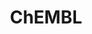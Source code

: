 ---
layout: default
bigquery: https://console.cloud.google.com/bigquery?p=patents-public-data&d=ebi_chembl&page=dataset
citation: '"The ChEMBL database in 2017." Anna Gaulton, Anne Hersey, Michał Nowotka,
  A Patrícia Bento, Jon Chambers, David Mendez, Prudence Mutowo, Francis Atkinson,
  Louisa J Bellis, Elena Cibrián-Uhalte, Mark Davies, Nathan Dedman, Anneli Karlsson,
  María Paula Magariños, John P Overington, George Papadatos, Ines Smit, Andrew R
  Leach Nucleic acids Research (2017) 45 (Database Issue), D945-D954'
contributors: European Bioinformatics Institute
cost: None
description: ChEMBL Data is a manually curated database of small molecules used in
  drug discovery, including information about existing patented drugs.
documentation: 'schema: https://www.ebi.ac.uk/chembl/db_schema


  '
last_edit: Mon, 04 Apr 2022 19:07:30 GMT
location: https://console.cloud.google.com/marketplace/product/google_patents_public_datasets/chembl
maintained_by: EMBL-EBI, an outstation of European Molecular Biology Laboratory
related_publications: '

  ChEMBL: towards direct deposition of bioassay data.


  Mendez D, Gaulton A, Bento AP, Chambers J, De Veij M, Félix E, Magariños MP, Mosquera
  JF, Mutowo P, Nowotka M, Gordillo-Marañón M, Hunter F, Junco L, Mugumbate G, Rodriguez-Lopez
  M, Atkinson F, Bosc N, Radoux CJ, Segura-Cabrera A, Hersey A, Leach AR.


  — Nucleic Acids Res. 2019; 47(D1):D930-D940. doi: 10.1093/nar/gky1075

  '
schema_fields: '[''clo_id'', ''confidence'', ''cell_name'', ''first_in_class'', ''canonical_smiles'',
  ''natural_product'', ''action_type'', ''compound_key'', ''res_stem_id'', ''updated_by'',
  ''mw_freebase'', ''assay_tissue'', ''mw_monoisotopic'', ''acd_logp'', ''met_comment'',
  ''src_assay_id'', ''cidx'', ''published_relation'', ''full_mwt'', ''rgid'', ''parent_go_id'',
  ''cx_logd'', ''applicant_full_name'', ''volume'', ''definition'', ''research_stem'',
  ''level2_description'', ''inorganic_flag'', ''drug_substance_flag'', ''actsm_id'',
  ''src_compound_id'', ''subgroup'', ''comments'', ''syn_type'', ''db_version'', ''confidence_score'',
  ''warning_class'', ''cell_source_organism'', ''country'', ''site_residues'', ''upper_value'',
  ''ddd_comment'', ''description'', ''innovator_company'', ''full_molformula'', ''smarts'',
  ''source'', ''drug_product_flag'', ''cpd_str_alert_id'', ''patent_expire_date'',
  ''cx_logp'', ''standard_type'', ''ref_url'', ''standard_upper_value'', ''molecule_type'',
  ''tid'', ''hba_lipinski'', ''usan_substem'', ''target_desc'', ''ingredient'', ''value'',
  ''alert_set_id'', ''num_lipinski_ro5_violations'', ''sei'', ''parameter_value'',
  ''relationship'', ''comp_class_id'', ''src_description'', ''parent_type'', ''ass_cls_map_id'',
  ''alert_name'', ''dosage_form'', ''level4'', ''mc_target_accession'', ''biocomp_id'',
  ''curation_comment'', ''activity_count'', ''mol_frac_id'', ''ref_id'', ''chirality'',
  ''potential_duplicate'', ''component_id'', ''mesh_id'', ''mc_target_name'', ''assay_class_id'',
  ''patent_no'', ''source_domain_id'', ''entity_type'', ''set_name'', ''le'', ''as_id'',
  ''stem'', ''who_extra'', ''idx'', ''hrac_class_id'', ''component_synonym'', ''withdrawn_reason'',
  ''published_value'', ''usan_year'', ''standard_units'', ''species_group_flag'',
  ''mechanism_comment'', ''tid_fixed'', ''level5'', ''irac_code'', ''cell_ontology_id'',
  ''bei'', ''mechanism_of_action'', ''company'', ''stat'', ''level3'', ''prod_pat_id'',
  ''prodrug'', ''mc_organism'', ''cellosaurus_id'', ''l7'', ''molecular_species'',
  ''uo_units'', ''dosed_ingredient'', ''parameter_type'', ''caloha_id'', ''std_act_id'',
  ''level3_description'', ''submission_date'', ''disease_efficacy'', ''formulation_id'',
  ''pref_name'', ''num_ro5_violations'', ''metabolite_record_id'', ''first_page'',
  ''delist_flag'', ''doc_type'', ''domain_name'', ''efo_id'', ''assay_type'', ''title'',
  ''issue'', ''standard_relation'', ''published_units'', ''nda_type'', ''mutation'',
  ''abstract'', ''bao_id'', ''efo_term'', ''annotation'', ''cx_most_bpka'', ''usan_stem_id'',
  ''mecref_id'', ''tissue_id'', ''met_conversion'', ''withdrawn_country'', ''domain_type'',
  ''irac_class_id'', ''binding_site_comment'', ''curated_by'', ''end_position'', ''level4_description'',
  ''target_mapping'', ''units'', ''l5'', ''molfile'', ''max_phase'', ''authors'',
  ''enzyme_name'', ''uberon_id'', ''mol_hrac_id'', ''assay_strain'', ''record_id'',
  ''selectivity_comment'', ''trade_name'', ''ap_id'', ''normal_range_min'', ''ad_type'',
  ''warning_year'', ''mol_irac_id'', ''orig_description'', ''prediction_method'',
  ''cell_source_tissue'', ''standard_inchi_key'', ''standard_inchi'', ''assay_test_type'',
  ''activity_comment'', ''strength'', ''qed_weighted'', ''parent_molregno'', ''predbind_id'',
  ''result_flag'', ''ddd_units'', ''sequence'', ''downgraded'', ''class_type'', ''targcomp_id'',
  ''assay_param_id'', ''co_stem_id'', ''ddd_admr'', ''warning_id'', ''hbd'', ''max_phase_for_ind'',
  ''domain_id'', ''l1'', ''chembl_id'', ''component_type'', ''job_id'', ''standard_text_value'',
  ''acd_most_apka'', ''site_name'', ''synonyms'', ''src_id'', ''ridx'', ''year'',
  ''mesh_heading'', ''withdrawn_class'', ''priority'', ''name'', ''hrac_code'', ''metref_id'',
  ''bto_id'', ''src_short_name'', ''tbl'', ''assay_id'', ''cell_description'', ''aidx'',
  ''bao_endpoint'', ''mec_id'', ''compd_id'', ''accession'', ''black_box_warning'',
  ''doi'', ''updated_on'', ''relationship_desc'', ''assay_desc'', ''drugind_id'',
  ''alert_id'', ''aspect'', ''substrate_record_id'', ''start_position'', ''withdrawn_year'',
  ''compound_name'', ''polymer_flag'', ''status'', ''publication_number'', ''frac_code'',
  ''acd_logd'', ''domain_description'', ''normal_range_max'', ''target_type'', ''warnref_id'',
  ''db_source'', ''approval_date'', ''active_molregno'', ''tax_id'', ''psa'', ''path'',
  ''ddd_value'', ''frac_class_id'', ''relation'', ''class_level'', ''sequence_md5sum'',
  ''atc_code'', ''site_id'', ''protclasssyn_id'', ''warning_type'', ''journal'', ''warning_description'',
  ''first_approval'', ''smid'', ''assay_organism'', ''parent_id'', ''ro3_pass'', ''qudt_units'',
  ''alogp'', ''version'', ''num_alerts'', ''standard_flag'', ''entity_id'', ''cx_most_apka'',
  ''level1'', ''who_name'', ''standard_value'', ''heavy_atoms'', ''variant_id'', ''aromatic_rings'',
  ''hba'', ''l2'', ''targrel_id'', ''cell_id'', ''lle'', ''isoform'', ''cell_source_tax_id'',
  ''go_id'', ''met_id'', ''stem_class'', ''mc_target_type'', ''previous_company'',
  ''homologue'', ''pubmed_id'', ''molregno'', ''active_ingredient'', ''topical'',
  ''patent_id'', ''usan_stem'', ''indref_id'', ''chebi_par_id'', ''l4'', ''drug_record_id'',
  ''cl_lincs_id'', ''availability_type'', ''bao_format'', ''toid'', ''protein_class_id'',
  ''mol_atc_id'', ''parenteral'', ''short_name'', ''assay_tax_id'', ''helm_notation'',
  ''related_tid'', ''assay_subcellular_fraction'', ''pathway_key'', ''organism'',
  ''indication_class'', ''doc_id'', ''published_type'', ''product_id'', ''protein_class_synonym'',
  ''level2'', ''therapeutic_flag'', ''creation_date'', ''molsyn_id'', ''l6'', ''relationship_type'',
  ''type'', ''enzyme_tid'', ''last_page'', ''withdrawn_flag'', ''warning_country'',
  ''major_class'', ''structure_type'', ''text_value'', ''last_active'', ''assay_source'',
  ''sitecomp_id'', ''molecular_mechanism'', ''oral'', ''l3'', ''log_id'', ''pathway_id'',
  ''protein_class_desc'', ''assay_category'', ''l8'', ''compsyn_id'', ''mc_tax_id'',
  ''usan_stem_definition'', ''ref_type'', ''label'', ''rtb'', ''comp_go_id'', ''ddd_id'',
  ''level1_description'', ''hbd_lipinski'', ''patent_use_code'', ''pchembl_value'',
  ''route'', ''assay_cell_type'', ''activity_id'', ''direct_interaction'', ''data_validity_comment'',
  ''acd_most_bpka'', ''oc_id'']'
shortname: chembl
tags:
- biotechnology
- health
- chemical
- bioinformatics
- medical
terms_of_use: CC BY-SA 3.0
title: ChEMBL
uuid: e232a192-965c-4ec9-904c-155b6dfe56c5
---
